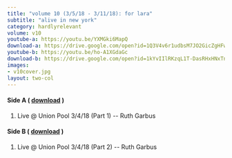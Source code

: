 ```yaml
---
title: "volume 10 (3/5/18 - 3/11/18): for lara"
subtitle: "alive in new york"
category: hardlyrelevant
volume: v10
youtube-a: https://youtu.be/YXMGki6MapQ
download-a: https://drive.google.com/open?id=1Q3V4v6r1udbsM7JO2GicZgHFwTCyPDiV 
youtube-b: https://youtu.be/ho-A1XGdaGc 
download-b: https://drive.google.com/open?id=1kYvIIlRKzqL1T-DasRHxHNxTnJX35jNX 
images: 
- v10cover.jpg
layout: two-col 
---
```

#### Side A ( <a target="_blank" href="{{ page.download-a }}">download</a> ) ####
1. Live @ Union Pool 3/4/18 (Part 1) -- Ruth Garbus

#### Side B ( <a target="_blank" href="{{ page.download-b }}">download</a> ) ####
1. Live @ Union Pool 3/4/18 (Part 2) -- Ruth Garbus
